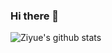 ### Hi there 👋

![Ziyue's github stats](https://github-readme-stats.vercel.app/api?username=yangzi33&theme=dark&show_icons=true)


<!--
[![Top Langs](https://github-readme-stats.vercel.app/api/top-langs/?username=yangzi33&layout=compact&show_icons=true&theme=radical)](https://github.com/anuraghazra/github-readme-stats)

**yangzi33/yangzi33** is a ✨ _special_ ✨ repository because its `README.md` (this file) appears on your GitHub profile.

Here are some ideas to get you started:

- 🔭 I’m currently working on ...
- 🌱 I’m currently learning ...
- 👯 I’m looking to collaborate on ...
- 🤔 I’m looking for help with ...
- 💬 Ask me about ...
- 📫 How to reach me: ...
- 😄 Pronouns: ...
- ⚡ Fun fact: ...
-->
